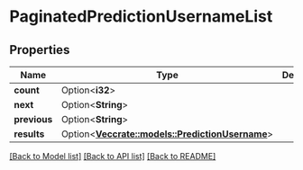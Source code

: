 # PaginatedPredictionUsernameList

## Properties

Name | Type | Description | Notes
------------ | ------------- | ------------- | -------------
**count** | Option<**i32**> |  | [optional]
**next** | Option<**String**> |  | [optional]
**previous** | Option<**String**> |  | [optional]
**results** | Option<[**Vec<crate::models::PredictionUsername>**](PredictionUsername.md)> |  | [optional]

[[Back to Model list]](../README.md#documentation-for-models) [[Back to API list]](../README.md#documentation-for-api-endpoints) [[Back to README]](../README.md)


